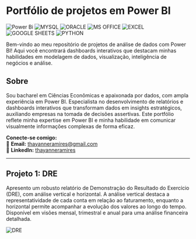 # Portfólio de projetos em Power BI
![Power Bi](https://img.shields.io/badge/power_bi-F2C811?style=for-the-badge&logo=powerbi&logoColor=black)
![MYSQL](https://img.shields.io/badge/MySQL-00000F?style=for-the-badge&logo=mysql&logoColor=white)
![ORACLE](https://img.shields.io/badge/Oracle-Database-brightgreen?style=for-the-badge&logo=oracle)
![MS OFFICE](https://img.shields.io/badge/Microsoft_Office-D83B01?style=for-the-badge&logo=microsoft-office&logoColor=white)
![EXCEL](https://img.shields.io/badge/Microsoft_Excel-217346?style=for-the-badge&logo=microsoft-excel&logoColor=white)
![GOOGLE SHEETS](https://img.shields.io/badge/Google%20Sheets-34A853?style=for-the-badge&logo=google-sheets&logoColor=white)
![PYTHON](https://img.shields.io/badge/python-3670A0?style=for-the-badge&logo=python&logoColor=ffdd54)


Bem-vindo ao meu repositório de projetos de análise de dados com Power BI! Aqui você encontrará dashboards interativos que destacam minhas habilidades em modelagem de dados, visualização, inteligência de negócios e análise.

## Sobre
Sou bacharel em Ciências Econômicas e apaixonada por dados, com ampla experiência em Power BI. Especialista no desenvolvimento de relatórios e dashboards interativos que transformam dados em insights estratégicos, auxiliando empresas na tomada de decisões assertivas. Este portfólio reflete minha expertise em Power BI e minha habilidade em comunicar visualmente informações complexas de forma eficaz. 

**Conecte-se comigo:**  
📧 **Email:** [thayanneramires@gmail.com](mailto:thayanneramires@gmail.com)  
💼 **LinkedIn:** [thayanneramires](https://www.linkedin.com/in/thayanneramires/)

---
## Projeto 1: DRE
Apresento um robusto relatório de Demonstração do Resultado do Exercício (DRE), com análise vertical e horizontal. A análise vertical destaca a representatividade de cada conta em relação ao faturamento, enquanto a horizontal permite acompanhar a evolução dos valores ao longo do tempo. Disponível em visões mensal, trimestral e anual para uma análise financeira detalhada.

![DRE](https://github.com/user-attachments/assets/59ee1ee7-4739-49ba-9e6d-9401a44eb057)

